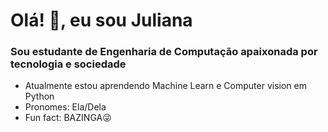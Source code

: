 # Olá! 👋, eu sou Juliana

### Sou estudante de Engenharia de Computação apaixonada por tecnologia e sociedade


- Atualmente estou aprendendo Machine Learn e Computer vision em Python                                
- Pronomes: Ela/Dela
-  Fun fact: BAZINGA😜

